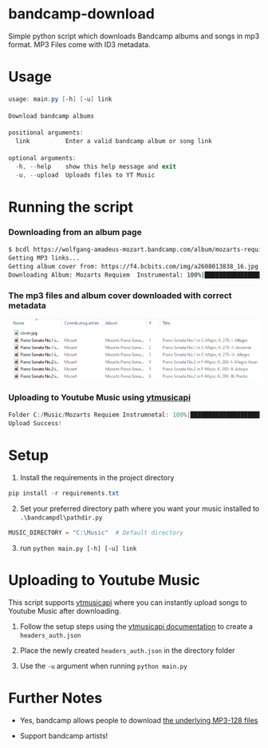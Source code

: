 # bandcamp-download
Simple python script which downloads Bandcamp albums and songs in mp3 format. MP3 Files come with ID3 metadata. 


# Usage
```powershell 
usage: main.py [-h] [-u] link

Download bandcamp albums

positional arguments:
  link          Enter a valid bandcamp album or song link

optional arguments:
  -h, --help    show this help message and exit
  -u, --upload  Uploads files to YT Music
```

# Running the script

### Downloading from an album page 
```bash
$ bcdl https://wolfgang-amadeus-mozart.bandcamp.com/album/mozarts-requiem-instrumental
Getting MP3 links...
Getting album cover from: https://f4.bcbits.com/img/a2608013838_16.jpg
Downloading Album: Mozarts Requiem  Instrumental: 100%|██████████████████████████████████████████| 12/12 [00:05<00:00,  2.06it/s] 100%|████████████████████████████████████████████████████████████████████████████████████████████| 12/12 [00:05<00:00,  2.06it/s] Download Success!
```

### The mp3 files and album cover downloaded with correct metadata
<img src='images\album.png'></img>

### Uploading to Youtube Music using <a href="https://github.com/sigma67/ytmusicapi">ytmusicapi</a> 
```powershell
Folder C:/Music/Mozarts Requiem Instrumnetal: 100%|██████████████████████████████████████████████████████| 13/13 [00:21<00:00,  1.68s/it]
Upload Success!
```

# Setup
1) Install the requirements in the project directory

```powershell
pip install -r requirements.txt
```

2) Set your preferred directory path where you want your music installed to  `.\bandcampdl\pathdir.py`  

```python
MUSIC_DIRECTORY = "C:\Music"  # Default directory
```

3) run `python main.py [-h] [-u] link` 

# Uploading to Youtube Music
This script supports  <a href="https://github.com/sigma67/ytmusicapi">ytmusicapi</a> where you can instantly upload songs to Youtube Music after downloading.

1) Follow the setup steps using the <a href="https://ytmusicapi.readthedocs.io/en/latest/setup.html">ytmusicapi documentation</a> to create a `headers_auth.json`
  
2) Place the newly created `headers_auth.json` in the directory folder 
   
3) Use the `-u` argument when running `python main.py`

# Further Notes
- Yes, bandcamp allows people to download <a href="https://get.bandcamp.help/hc/en-us/articles/360007902173-I-heard-you-can-steal-music-on-Bandcamp-What-are-you-doing-about-this-">the underlying MP3-128 files</a>

- Support bandcamp artists!
